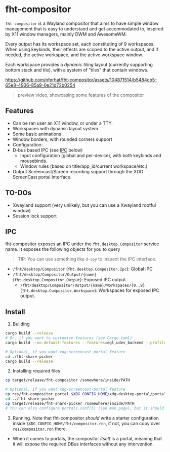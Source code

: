 # fht-compositor

`fht-compositor` is a Wayland compositor that aims to have simple window management that is easy to
understand and get accommodated to, inspired by X11 window managers, mainly DWM and AwesomeWM.

Every output has its workspace set, each constituting of 9 workspaces. When using keybinds,
their effects are scoped to the active output, and if needed, the active workspace, and the active
workspace window.

Each workspace provides a *dynamic tiling* layout (currently supporting bottom stack and tile), with
a system of "tiles" that contain windows.


https://github.com/nferhat/fht-compositor/assets/104871514/b5484cb5-65e8-4936-85a9-0e21d72b0254
> preview video, showcasing some features of the compositor

## Features

- Can be ran user an X11 window, or under a TTY.
- Workspaces with dynamic layout system
- Some basic animations .
- Window borders, with rounded corners support
- Configuration:
- D-bus based IPC (see [IPC](#-IPC) below)
    - Input configuration (global and per-device), with both keybinds and mousebinds.
    - Window rules (based on title/app_id/current workspace/etc.)
- Output Screencast/Screen recording support through the XDG ScreenCast portal interface.

## TO-DOs

- Xwayland support (very unlikely, but you can use a Xwayland rootful window)
- Session lock support

## IPC

fht-compositor exposes an IPC under the `fht.desktop.Compositor` service name. It exposes the
following objects for you to query

> TIP: You can use something like `d-spy` to inspect the IPC interface.

- `/fht/desktop/Compositor` (`fht.desktop.Compositor.Ipc`): Global IPC
- `/fht/desktop/Compositor/Output/{name}` (`fht.desktop.Compositor.Output`): Exposed IPC output.
  - `/fht/desktop/Compositor/Output/{name}/Workspaces/{0..9}` (`fht.desktop.Compositor.Workspace`): Workspaces for exposed IPC output.

## Install

1. Building

```sh
cargo build --release
# Or, if you want to customize features (see Cargo.toml)
cargo build --no-default-features --features=egl,udev_backend --profile opt

# Optional, if you want xdg-screencast-portal feature
cd ./fht-share-picker
cargo build --release
```

2. Installing required files

```sh
cp target/release/fht-compositor /somewhere/inside/PATH

# Optional, if you want xdg-screencast-portal feature
cp res/fht-compositor.portal $XDG_CONFIG_HOME/xdg-desktop-portal/portals/
cd ../fht-share-picker
cp target/release/fht-share-picker /somewhere/inside/PATH
# You can also configure portals.conf(5) (see man page), but it should work by default.
```

3. Running. Note that fht-compositor *should* write a starter configuration inside `$XDG_CONFIG_HOME/fht/compositor.ron`, if not, you can copy over [`res/compositor.ron`](./res/compositor.ron) there.
  - When it comes to portals, the compositor *itself* is a portal, meaning that it will expose the required DBus interfaces without any intervention.
